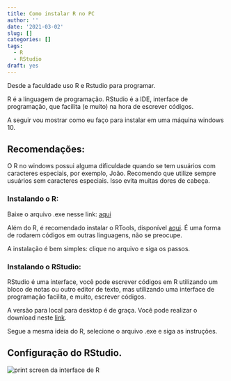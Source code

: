 ```yaml
---
title: Como instalar R no PC
author: ''
date: '2021-03-02'
slug: []
categories: []
tags:
  - R
  - RStudio
draft: yes
---
```


Desde a faculdade uso R e Rstudio para programar.

R é a linguagem de programação. RStudio é a IDE, interface de programação, que facilita (e muito) na hora de escrever códigos. 


A seguir vou mostrar como eu faço para instalar em uma máquina windows 10.

## Recomendações:

O R no windows possui alguma dificuldade quando se tem usuários com caracteres especiais, por exemplo, João.
Recomendo que utilize sempre usuários sem caracteres especiais. Isso evita muitas dores de cabeça.

### Instalando o R:

Baixe o arquivo .exe nesse link: [aqui](https://cran.r-project.org/bin/windows/base/)

Além do R, é recomendado instalar o RTools, disponível [aqui](https://cran.r-project.org/bin/windows/Rtools/).
É uma forma de  rodarem códigos em outras linguagens, não se preocupe.

A instalação é bem simples: clique no arquivo e siga os passos. 

### Instalando o RStudio:

RStudio é uma interface, você pode escrever códigos em R utilizando um bloco de notas ou outro editor de texto, mas utilizando uma interface de programação facilita, e muito, escrever códigos.

A versão para local para desktop é de graça. 
Você pode realizar o download neste [link](https://rstudio.com/products/rstudio/).

Segue a mesma ideia do R, selecione o arquivo .exe e siga as instruções.


## Configuração do RStudio.

![print screen da interface de R](images/rstudio-editor.png)

